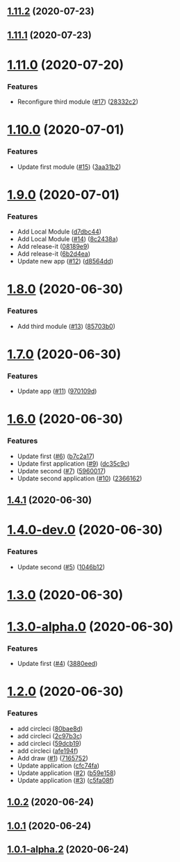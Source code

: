## [1.11.2](https://github.com/yevhenii-r/test_lerna/compare/v1.11.1...v1.11.2) (2020-07-23)



## [1.11.1](https://github.com/yevhenii-r/test_lerna/compare/v1.11.1...v1.11.2) (2020-07-23)



# [1.11.0](https://github.com/yevhenii-r/test_lerna/compare/v1.11.1...v1.11.2) (2020-07-20)


### Features

* Reconfigure third module ([#17](https://github.com/yevhenii-r/test_lerna/issues/17)) ([28332c2](https://github.com/yevhenii-r/test_lerna/commit/28332c2c81f12805857c917dfb792e8fa1dd93f7))



# [1.10.0](https://github.com/yevhenii-r/test_lerna/compare/v1.11.1...v1.11.2) (2020-07-01)


### Features

* Update first module ([#15](https://github.com/yevhenii-r/test_lerna/issues/15)) ([3aa31b2](https://github.com/yevhenii-r/test_lerna/commit/3aa31b28e7bada0206425e62fa59ff07b0bd0c21))



# [1.9.0](https://github.com/yevhenii-r/test_lerna/compare/v1.11.1...v1.11.2) (2020-07-01)


### Features

* Add Local Module ([d7dbc44](https://github.com/yevhenii-r/test_lerna/commit/d7dbc44dad16bd25be043ba89afec7e4f793cf62))
* Add Local Module ([#14](https://github.com/yevhenii-r/test_lerna/issues/14)) ([8c2438a](https://github.com/yevhenii-r/test_lerna/commit/8c2438ad8a9d0aed2ab6ce80635208ea96b0755a))
* Add release-it ([08189e9](https://github.com/yevhenii-r/test_lerna/commit/08189e96a3386bd99e470857d7f602455daa8326))
* Add release-it ([6b2d4ea](https://github.com/yevhenii-r/test_lerna/commit/6b2d4ea38dccea6876f545d953cac758cc53b1a0))
* Update new app ([#12](https://github.com/yevhenii-r/test_lerna/issues/12)) ([d8564dd](https://github.com/yevhenii-r/test_lerna/commit/d8564dd3ab1bb2433e18b783dc83116336ea6179))



# [1.8.0](https://github.com/yevhenii-r/test_lerna/compare/v1.11.1...v1.11.2) (2020-06-30)


### Features

* Add third module ([#13](https://github.com/yevhenii-r/test_lerna/issues/13)) ([85703b0](https://github.com/yevhenii-r/test_lerna/commit/85703b09d0b891161eef81349f533c69464d0b64))



# [1.7.0](https://github.com/yevhenii-r/test_lerna/compare/v1.11.1...v1.11.2) (2020-06-30)


### Features

* Update app ([#11](https://github.com/yevhenii-r/test_lerna/issues/11)) ([970109d](https://github.com/yevhenii-r/test_lerna/commit/970109d1e116eb1ca51d23a8cd17ef3a7813e28f))



# [1.6.0](https://github.com/yevhenii-r/test_lerna/compare/v1.11.1...v1.11.2) (2020-06-30)


### Features

* Update first ([#6](https://github.com/yevhenii-r/test_lerna/issues/6)) ([b7c2a17](https://github.com/yevhenii-r/test_lerna/commit/b7c2a1756d1490d2097e89aa58bae39099efd511))
* Update first application ([#9](https://github.com/yevhenii-r/test_lerna/issues/9)) ([dc35c9c](https://github.com/yevhenii-r/test_lerna/commit/dc35c9c835dc9889d58da210ac37defecaeb3858))
* Update second ([#7](https://github.com/yevhenii-r/test_lerna/issues/7)) ([5960017](https://github.com/yevhenii-r/test_lerna/commit/596001795d5e848ce3a7350fe598ea88b53621db))
* Update second application ([#10](https://github.com/yevhenii-r/test_lerna/issues/10)) ([2366162](https://github.com/yevhenii-r/test_lerna/commit/2366162c74735fe7fe6106cb0155170659de3a3d))



## [1.4.1](https://github.com/yevhenii-r/test_lerna/compare/v1.11.1...v1.11.2) (2020-06-30)



# [1.4.0-dev.0](https://github.com/yevhenii-r/test_lerna/compare/v1.11.1...v1.11.2) (2020-06-30)


### Features

* Update second ([#5](https://github.com/yevhenii-r/test_lerna/issues/5)) ([1046b12](https://github.com/yevhenii-r/test_lerna/commit/1046b1299d34afc9ece5d137cab5c0f806cc62b4))



# [1.3.0](https://github.com/yevhenii-r/test_lerna/compare/v1.11.1...v1.11.2) (2020-06-30)



# [1.3.0-alpha.0](https://github.com/yevhenii-r/test_lerna/compare/v1.11.1...v1.11.2) (2020-06-30)


### Features

* Update first ([#4](https://github.com/yevhenii-r/test_lerna/issues/4)) ([3880eed](https://github.com/yevhenii-r/test_lerna/commit/3880eed746b89a1a71957b79ae6c2948ba60d7c5))



# [1.2.0](https://github.com/yevhenii-r/test_lerna/compare/v1.11.1...v1.11.2) (2020-06-30)


### Features

* add circleci ([80bae8d](https://github.com/yevhenii-r/test_lerna/commit/80bae8d73769155ebfde8992facae60c382a941e))
* add circleci ([2c97b3c](https://github.com/yevhenii-r/test_lerna/commit/2c97b3c621d417493d8001288557b10c3f1c8881))
* add circleci ([59dcb19](https://github.com/yevhenii-r/test_lerna/commit/59dcb1901ff96b52815decb1a130f73ea6234217))
* add circleci ([afe194f](https://github.com/yevhenii-r/test_lerna/commit/afe194f089cefa34d5eb2537b07bd0d310429b88))
* Add draw ([#1](https://github.com/yevhenii-r/test_lerna/issues/1)) ([7165752](https://github.com/yevhenii-r/test_lerna/commit/7165752f98263f2c85306ea4a12fabe0df7b2e13))
* Update application ([cfc74fa](https://github.com/yevhenii-r/test_lerna/commit/cfc74fa8b2490eff54177660445f65be0632ac23))
* Update application ([#2](https://github.com/yevhenii-r/test_lerna/issues/2)) ([b59e158](https://github.com/yevhenii-r/test_lerna/commit/b59e158c20e67761352fa44b35f72d5c465b3252))
* Update application ([#3](https://github.com/yevhenii-r/test_lerna/issues/3)) ([c5fa08f](https://github.com/yevhenii-r/test_lerna/commit/c5fa08fc69c131b40f43e21e876d4c0c25fe75ae))



## [1.0.2](https://github.com/yevhenii-r/test_lerna/compare/v1.11.1...v1.11.2) (2020-06-24)



## [1.0.1](https://github.com/yevhenii-r/test_lerna/compare/v1.11.1...v1.11.2) (2020-06-24)



## [1.0.1-alpha.2](https://github.com/yevhenii-r/test_lerna/compare/v1.11.1...v1.11.2) (2020-06-24)

